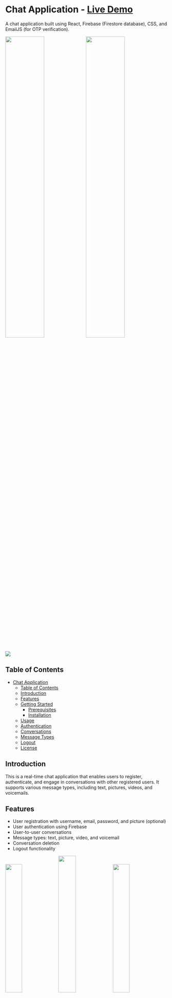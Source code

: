 # Chat Application - [Live Demo](https://chat-application-m55y.vercel.app/)

A chat application built using React, Firebase (Firestore database), CSS, and EmailJS (for OTP verification).

<img src="https://github.com/dipeshdimi/ChatApplication/assets/82582216/cf09b2eb-d69a-4843-9b54-1cd8ea2447f0)" width=49%> <img src="https://github.com/dipeshdimi/ChatApplication/assets/82582216/359c0c38-011e-4fb0-af73-2ccfc4426de7" width=49%>
<img src="https://github.com/dipeshdimi/ChatApplication/assets/82582216/5ceb661c-0a89-4d3a-a592-e6af477723f8"> 


## Table of Contents

- [Chat Application](#chat-application)
  - [Table of Contents](#table-of-contents)
  - [Introduction](#introduction)
  - [Features](#features)
  - [Getting Started](#getting-started)
    - [Prerequisites](#prerequisites)
    - [Installation](#installation)
  - [Usage](#usage)
  - [Authentication](#authentication)
  - [Conversations](#conversations)
  - [Message Types](#message-types)
  - [Logout](#logout)
  - [License](#license)

## Introduction

This is a real-time chat application that enables users to register, authenticate, and engage in conversations with other registered users. It supports various message types, including text, pictures, videos, and voicemails.

## Features

- User registration with username, email, password, and picture (optional)
- User authentication using Firebase
- User-to-user conversations
- Message types: text, picture, video, and voicemail
- Conversation deletion
- Logout functionality

<img src="https://github.com/dipeshdimi/ChatApplication/assets/82582216/97f5173c-0c87-4060-aa06-4a8401fd7b58" width=32%> <img src="https://github.com/dipeshdimi/ChatApplication/assets/82582216/08052332-973a-4197-a64c-4f4aa34546b0" width=33%> <img src="https://github.com/dipeshdimi/ChatApplication/assets/82582216/6134ad31-79f8-45b0-b1ab-6a45c1dd4caf" width=32%> 


## Getting Started

Follow these steps to set up and run this Chat App locally.

### Prerequisites

Ensure you have the following tools installed:

- [Node.js](https://nodejs.org/)
- [npm](https://www.npmjs.com/)
- Firebase account with Firestore enabled

### Installation

1. **Clone the repository:**

    ```bash
    git clone https://github.com/dipeshdimi/ChatApplication.git
    ```

2. **Install dependencies:**

    ```bash
    npm install
    ```

3. **Set up Firebase:**

   - Create a Firebase project and enable Firestore.
   - Obtain your Firebase configuration and update the app accordingly.

4. **Start the app:**

    ```bash
    npm start
    ```

## Usage

Once the app is running, open it in your web browser and follow the on-screen instructions for registration and login. Explore the various features and functionalities of the chat app.

## Authentication

User authentication is handled securely using Firebase. Users can register with their email, username, password, and picture (optional). An OTP will be shared (via EmailJS to the registered email address which would be required for further verification. Subsequent logins require the user's email and password.

## Conversations

Users can search for other registered users and initiate conversations with them. Conversations can be deleted entirely from the user's side.

## Message Types

The app supports different message types:

- **Text**: Send and receive text messages.
- **Picture**: Share images with other users.
- **Video**: Send and view video messages.
- **Voicemail**: Record and send voice messages.

## Logout

Users can log out of the app securely, ensuring the privacy of their data.

## License

This project is licensed under the [MIT License](LICENSE).

